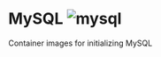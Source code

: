# MySQL ![mysql](https://github.com/sample-mysql-operator/mysql/workflows/mysql/badge.svg)
Container images for initializing MySQL
